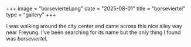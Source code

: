 +++
image = "borseviertel.png"
date = "2025-08-01"
title = "borseviertel"
type = "gallery"
+++

I was walking around the city center and came across this nice alley way near Freyung.
I've been searching for its name but the only thing I found was *borseviertel*.